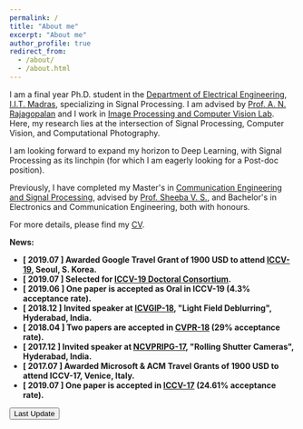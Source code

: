 ```yaml
---
permalink: /
title: "About me"
excerpt: "About me"
author_profile: true
redirect_from: 
  - /about/
  - /about.html
---
```

I am a final year Ph.D. student in the [Department of Electrical Engineering](http://www.ee.iitm.ac.in/), [I.I.T. Madras](https://www.iitm.ac.in/), specializing in Signal Processing. I am advised by [Prof. A. N. Rajagopalan](http://www.ee.iitm.ac.in/~raju/) and I work in [Image Processing and Computer Vision Lab](http://www.ee.iitm.ac.in/ipcvlab/). Here, my research lies at the intersection of Signal Processing, Computer Vision, and Computational Photography.

I am looking forward to expand my horizon to Deep Learning, with Signal Processing as its linchpin (for which I am eagerly looking for a Post-doc position).

Previously, I have completed my Master's in [Communication Engineering and Signal Processing](http://gectcr.ac.in/electronics-department/m-tech-ec/), advised by [Prof. Sheeba V. S.](http://gectcr.ac.in/about-us/principals-profile/), and Bachelor's in Electronics and Communication Engineering, both with honours.

For more details, please find my [CV](https://maheshmohanmr.github.io/cv/).

 <strong>News<strong>:
  * &#91; 2019.07 &#93; Awarded Google Travel Grant of 1900 USD to attend [ICCV-19](http://iccv2019.thecvf.com/), Seoul, S. Korea.
  * &#91; 2019.07 &#93; Selected for [ICCV-19 Doctoral Consortium](http://iccv2019.thecvf.com/program/doctoral_consortium).
  * &#91;	2019.06 &#93; One paper is accepted as Oral in ICCV-19 	(4.3% acceptance rate).
  * &#91;	2018.12 &#93; Invited speaker at [ICVGIP-18](https://cvit.iiit.ac.in/icvgip18/), "Light Field Deblurring", Hyderabad, India.
  * &#91;	2018.04 &#93; Two papers are accepted in [CVPR-18](https://www.google.com/search?q=cvpr+2018&ie=utf-8&oe=utf-8&client=firefox-b-e) (29% acceptance rate).
   * &#91;	2017.12 &#93; Invited speaker at [NCVPRIPG-17](http://ncvpripg.iitmandi.ac.in/), "Rolling Shutter Cameras", Hyderabad, India.
  * &#91;	2017.07 &#93; Awarded Microsoft & ACM Travel Grants of 1900 USD to attend ICCV-17, Venice, Italy.
  * &#91;	2019.07 &#93; One paper is accepted in [ICCV-17](http://iccv2017.thecvf.com/) 	(24.61% acceptance rate).
<html>
<body>



<button onclick="myFunction()">Last Update</button>

<p id="demo"></p>

<script>
function myFunction() {
  var x = new Date(document.lastModified);
  document.getElementById("demo").innerHTML = x;
}
</script>

</body>
</html>

